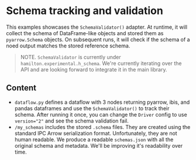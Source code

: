 # Schema tracking and validation

This examples showcases the `SchemaValidator()` adapter. At runtime, it will collect the schema of DataFrame-like objects and stored them as `pyarrow.Schema` objects. On subsequent runs, it will check if the schema of a noed output matches the stored reference schema.

> NOTE­. `SchemaValidator` is currently under `hamilton.experimental.h_schema`. We're currently iterating over the API and are looking forward to integrate it in the main library.

## Content
- `dataflow.py` defines a dataflow with 3 nodes returning pyarrow, ibis, and pandas dataframes and use the `SchemaValidator()` to track their schema. After running it once, you can change the `Driver` config to use `version="2"` and see the schema validation fail.
- `/my_schemas` includes the stored `.schema` files. They are created using the standard IPC Arrow serialization format. Unfortunately, they are not human readable. We produce a readable `schemas.json` with all the original schema and metadata. We'll be improving it's readability over time.
